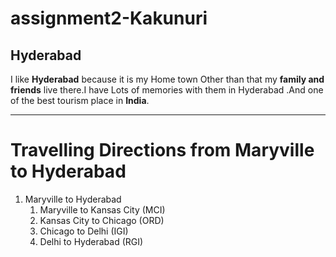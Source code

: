 # assignment2-Kakunuri
## Hyderabad
I like **Hyderabad** because it is my Home town Other than that  my **family and friends** live there.I have Lots of memories with them in Hyderabad .And one of the best tourism place in **India**.

---

# Travelling Directions from Maryville to Hyderabad

1. Maryville to Hyderabad
    1. Maryville to Kansas City (MCI)
    2. Kansas City to Chicago (ORD)
    3. Chicago to Delhi (IGI)
    4. Delhi to Hyderabad (RGI)